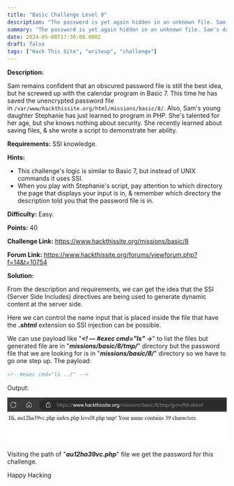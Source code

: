 ```yaml
---
title: "Basic Challenge Level 8"
description: "The password is yet again hidden in an unknown file. Sam's daughter has begun learning PHP, and has a small script to demonstrate her knowledge. Requirements: Knowledge of SSI (dynamic html executed by the server, rather than the browser)"
summary: "The password is yet again hidden in an unknown file. Sam's daughter has begun learning PHP, and has a small script to demonstrate her knowledge. Requirements: Knowledge of SSI (dynamic html executed by the server, rather than the browser)"
date: 2024-05-08T17:30:00.000Z
draft: false
tags: ["Hack This Site", "writeup", "challenge"]
---
```


**Description:**

Sam remains confident that an obscured password file is still the best idea, but he screwed up with the calendar program in Basic 7. This time he has saved the unencrypted password file in `/var/www/hackthissite.org/html/missions/basic/8/`. Also, Sam's young daughter Stephanie has just learned to program in PHP. She's talented for her age, but she knows nothing about security. She recently learned about saving files, & she wrote a script to demonstrate her ability.

**Requirements:** SSI knowledge.

**Hints:**

- This challenge's logic is similar to Basic 7, but instead of UNIX commands it uses SSI.
- When you play with Stephanie's script, pay attention to which directory the page that displays your input is in, & remember which directory the description told you that the password file is in.

**Difficulty:** Easy.

**Points:** 40

**Challenge Link:** https://www.hackthissite.org/missions/basic/8

**Forum Link:** https://www.hackthissite.org/forums/viewforum.php?f=14&t=10754

**Solution:**

From the description and requirements, we can get the idea that the SSI (Server Side Includes) directives are being used to generate dynamic content at the server side.

Here we can control the name input that is placed inside the file that have the **_.shtml_** extension so SSI injection can be possible.

We can use payload like "**_<! — #exec cmd="ls" →_**" to list the files but generated file are in "**_missions/basic/8/tmp/_**" directory but the password file that we are looking for is in "**_missions/basic/8/_**" directory so we have to go one step up. The payload:

```shtml
<!--#exec cmd="ls ../" -->
```

Output:

![Level 8.1](files/level-8-1.webp#center)

Visiting the path of "**_au12ha39vc.php_**" file we get the password for this challenge.

Happy Hacking
